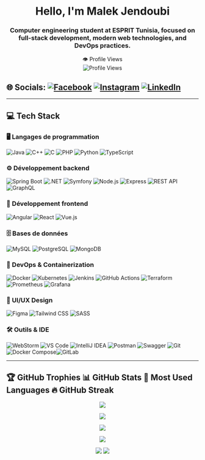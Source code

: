 <h1 align="center">Hello, I'm Malek Jendoubi</h1>
<h3 align="center">Computer engineering student at ESPRIT Tunisia, focused on full-stack development, modern web technologies, and DevOps practices.</h3>

<p align="center">
  👁️ Profile Views<br>
  <img src="https://komarev.com/ghpvc/?username=malekjendoubii&color=blue&style=flat" alt="Profile Views" />
</p>



## 🌐 Socials:  [![Facebook](https://img.shields.io/badge/Facebook-%231877F2.svg?logo=Facebook&logoColor=white)](https://www.facebook.com/malekjendoubii)  [![Instagram](https://img.shields.io/badge/Instagram-%23E4405F.svg?logo=Instagram&logoColor=white)](https://www.instagram.com/malek_jendoubii/)  [![LinkedIn](https://img.shields.io/badge/LinkedIn-%230077B5.svg?logo=linkedin&logoColor=white)](https://www.linkedin.com/in/malek-jendoubi-ba502523b/)  
---
## 💻 Tech Stack

### 🖥️ Langages de programmation  
![Java](https://img.shields.io/badge/Java-ED8B00?style=for-the-badge&logo=openjdk&logoColor=white) ![C++](https://img.shields.io/badge/C++-00599C?style=for-the-badge&logo=c%2B%2B&logoColor=white) ![C](https://img.shields.io/badge/C-00599C?style=for-the-badge&logo=c&logoColor=white) ![PHP](https://img.shields.io/badge/PHP-777BB4?style=for-the-badge&logo=php&logoColor=white) ![Python](https://img.shields.io/badge/Python-3670A0?style=for-the-badge&logo=python&logoColor=ffdd54) ![TypeScript](https://img.shields.io/badge/TypeScript-007ACC?style=for-the-badge&logo=typescript&logoColor=white)

### ⚙️ Développement backend  
![Spring Boot](https://img.shields.io/badge/Spring%20Boot-6DB33F?style=for-the-badge&logo=spring&logoColor=white) ![.NET](https://img.shields.io/badge/.NET-5C2D91?style=for-the-badge&logo=.net&logoColor=white) ![Symfony](https://img.shields.io/badge/Symfony-000000?style=for-the-badge&logo=symfony&logoColor=white) ![Node.js](https://img.shields.io/badge/Node.js-339933?style=for-the-badge&logo=node.js&logoColor=white) ![Express](https://img.shields.io/badge/Express.js-000000?style=for-the-badge) ![REST API](https://img.shields.io/badge/REST_API-000000?style=for-the-badge) ![GraphQL](https://img.shields.io/badge/GraphQL-E10098?style=for-the-badge&logo=graphql&logoColor=white)

### 🎨 Développement frontend  
![Angular](https://img.shields.io/badge/Angular-DD0031?style=for-the-badge&logo=angular&logoColor=white) ![React](https://img.shields.io/badge/React-20232A?style=for-the-badge&logo=react&logoColor=61DAFB) ![Vue.js](https://img.shields.io/badge/Vue.js-4FC08D?style=for-the-badge&logo=vue.js&logoColor=white)

### 🗄️ Bases de données  
![MySQL](https://img.shields.io/badge/MySQL-4479A1?style=for-the-badge&logo=mysql&logoColor=white) ![PostgreSQL](https://img.shields.io/badge/PostgreSQL-336791?style=for-the-badge&logo=postgresql&logoColor=white) ![MongoDB](https://img.shields.io/badge/MongoDB-4EA94B?style=for-the-badge&logo=mongodb&logoColor=white) 

### 🚀 DevOps & Containerization  
![Docker](https://img.shields.io/badge/Docker-2496ED?style=for-the-badge&logo=docker&logoColor=white) ![Kubernetes](https://img.shields.io/badge/Kubernetes-326CE5?style=for-the-badge&logo=kubernetes&logoColor=white) ![Jenkins](https://img.shields.io/badge/Jenkins-D24939?style=for-the-badge&logo=jenkins&logoColor=white) ![GitHub Actions](https://img.shields.io/badge/GitHub_Actions-2088FF?style=for-the-badge&logo=github-actions&logoColor=white) ![Terraform](https://img.shields.io/badge/Terraform-7B42BC?style=for-the-badge&logo=terraform&logoColor=white) ![Prometheus](https://img.shields.io/badge/Prometheus-E6522C?style=for-the-badge&logo=prometheus&logoColor=white) ![Grafana](https://img.shields.io/badge/Grafana-F46800?style=for-the-badge&logo=grafana&logoColor=white) 

### 🎨 UI/UX Design  
![Figma](https://img.shields.io/badge/Figma-F24E1E?style=for-the-badge&logo=figma&logoColor=white) ![Tailwind CSS](https://img.shields.io/badge/Tailwind_CSS-38B2AC?style=for-the-badge&logo=tailwind-css&logoColor=white) ![SASS](https://img.shields.io/badge/SASS-Hotpink?style=for-the-badge&logo=sass&logoColor=white)

### 🛠️ Outils & IDE  
![WebStorm](https://img.shields.io/badge/WebStorm-000000?style=for-the-badge&logo=webstorm&logoColor=green) ![VS Code](https://img.shields.io/badge/VS_Code-007ACC?style=for-the-badge&logo=visual-studio-code&logoColor=white) ![IntelliJ IDEA](https://img.shields.io/badge/IntelliJ_IDEA-000000?style=for-the-badge&logo=intellij-idea&logoColor=white) ![Postman](https://img.shields.io/badge/Postman-FF6C37?style=for-the-badge&logo=postman&logoColor=white) ![Swagger](https://img.shields.io/badge/Swagger-85EA2D?style=for-the-badge&logo=swagger&logoColor=black) ![Git](https://img.shields.io/badge/Git-F05032?style=for-the-badge&logo=git&logoColor=white) ![Docker Compose](https://img.shields.io/badge/Docker_Compose-2496ED?style=for-the-badge&logo=docker&logoColor=white)![GitLab](https://img.shields.io/badge/GitLab-FCA121?style=for-the-badge&logo=gitlab&logoColor=white)




---

## 🏆 GitHub Trophies 📊 GitHub Stats 📘 Most Used Languages 🔥 GitHub Streak

<p align="center">
  <img src="https://github-profile-trophy.vercel.app/?username=malekjendoubi21&theme=tokyonight&margin-w=10&row=1&column=4" />
</p>

<p align="center">
  <img src="https://github-readme-stats.vercel.app/api?username=malekjendoubi21&show_icons=true&theme=tokyonight" />
</p>

<p align="center">
  <img src="https://github-readme-stats.vercel.app/api/top-langs/?username=malekjendoubi21&layout=compact&theme=tokyonight" />
</p>

<p align="center">
  <img src="https://streak-stats.demolab.com?user=malekjendoubi21&theme=tokyonight&border_radius=10" />
</p>


<p align="center">
  <img src="https://github-profile-summary-cards.vercel.app/api/cards/repos-per-language?username=malekjendoubi21&theme=tokyonight" />
  <img src="https://github-profile-summary-cards.vercel.app/api/cards/most-commit-language?username=malekjendoubi21&theme=tokyonight" />
</p>


